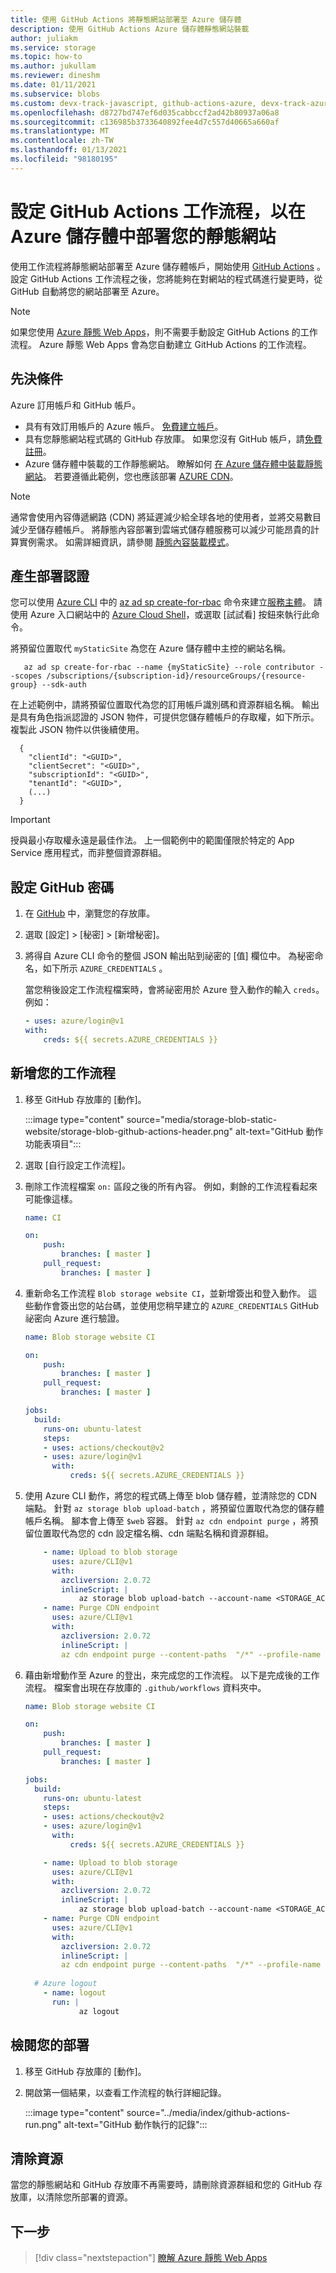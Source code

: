 ```yaml
---
title: 使用 GitHub Actions 將靜態網站部署至 Azure 儲存體
description: 使用 GitHub Actions Azure 儲存體靜態網站裝載
author: juliakm
ms.service: storage
ms.topic: how-to
ms.author: jukullam
ms.reviewer: dineshm
ms.date: 01/11/2021
ms.subservice: blobs
ms.custom: devx-track-javascript, github-actions-azure, devx-track-azurecli
ms.openlocfilehash: d8727bd747ef6d035cabbccf2ad42b80937a06a8
ms.sourcegitcommit: c136985b3733640892fee4d7c557d40665a660af
ms.translationtype: MT
ms.contentlocale: zh-TW
ms.lasthandoff: 01/13/2021
ms.locfileid: "98180195"
---
```

# <a name="set-up-a-github-actions-workflow-to-deploy-your-static-website-in-azure-storage"></a>設定 GitHub Actions 工作流程，以在 Azure 儲存體中部署您的靜態網站

使用工作流程將靜態網站部署至 Azure 儲存體帳戶，開始使用 [GitHub Actions](https://docs.github.com/en/free-pro-team@latest/actions) 。 設定 GitHub Actions 工作流程之後，您將能夠在對網站的程式碼進行變更時，從 GitHub 自動將您的網站部署至 Azure。

> [!NOTE]
> 如果您使用 [Azure 靜態 Web Apps](../../static-web-apps/index.yml)，則不需要手動設定 GitHub Actions 的工作流程。
> Azure 靜態 Web Apps 會為您自動建立 GitHub Actions 的工作流程。 

## <a name="prerequisites"></a>先決條件

Azure 訂用帳戶和 GitHub 帳戶。 

- 具有有效訂用帳戶的 Azure 帳戶。 [免費建立帳戶](https://azure.microsoft.com/free/?WT.mc_id=A261C142F)。
- 具有您靜態網站程式碼的 GitHub 存放庫。 如果您沒有 GitHub 帳戶，請[免費註冊](https://github.com/join)。  
- Azure 儲存體中裝載的工作靜態網站。 瞭解如何 [在 Azure 儲存體中裝載靜態網站](storage-blob-static-website-how-to.md)。 若要遵循此範例，您也應該部署 [AZURE CDN](static-website-content-delivery-network.md)。

> [!NOTE]
> 通常會使用內容傳遞網路 (CDN) 將延遲減少給全球各地的使用者，並將交易數目減少至儲存體帳戶。 將靜態內容部署到雲端式儲存體服務可以減少可能昂貴的計算實例需求。 如需詳細資訊，請參閱 [靜態內容裝載模式](/azure/architecture/patterns/static-content-hosting)。

## <a name="generate-deployment-credentials"></a>產生部署認證

您可以使用 [Azure CLI](/cli/azure/) 中的 [az ad sp create-for-rbac](/cli/azure/ad/sp?view=azure-cli-latest#az-ad-sp-create-for-rbac&preserve-view=true) 命令來建立[服務主體](../../active-directory/develop/app-objects-and-service-principals.md#service-principal-object)。 請使用 Azure 入口網站中的 [Azure Cloud Shell](https://shell.azure.com/)，或選取 [試試看] 按鈕來執行此命令。

將預留位置取代 `myStaticSite` 為您在 Azure 儲存體中主控的網站名稱。 

```azurecli-interactive
   az ad sp create-for-rbac --name {myStaticSite} --role contributor --scopes /subscriptions/{subscription-id}/resourceGroups/{resource-group} --sdk-auth
```

在上述範例中，請將預留位置取代為您的訂用帳戶識別碼和資源群組名稱。 輸出是具有角色指派認證的 JSON 物件，可提供您儲存體帳戶的存取權，如下所示。 複製此 JSON 物件以供後續使用。

```output 
  {
    "clientId": "<GUID>",
    "clientSecret": "<GUID>",
    "subscriptionId": "<GUID>",
    "tenantId": "<GUID>",
    (...)
  }
```

> [!IMPORTANT]
> 授與最小存取權永遠是最佳作法。 上一個範例中的範圍僅限於特定的 App Service 應用程式，而非整個資源群組。

## <a name="configure-the-github-secret"></a>設定 GitHub 密碼

1. 在 [GitHub](https://github.com/) 中，瀏覽您的存放庫。

1. 選取 [設定] > [秘密] > [新增秘密]。

1. 將得自 Azure CLI 命令的整個 JSON 輸出貼到祕密的 [值] 欄位中。 為秘密命名，如下所示 `AZURE_CREDENTIALS` 。

    當您稍後設定工作流程檔案時，會將祕密用於 Azure 登入動作的輸入 `creds`。 例如：

    ```yaml
    - uses: azure/login@v1
    with:
        creds: ${{ secrets.AZURE_CREDENTIALS }}
    ```

## <a name="add-your-workflow"></a>新增您的工作流程

1. 移至 GitHub 存放庫的 [動作]。 

    :::image type="content" source="media/storage-blob-static-website/storage-blob-github-actions-header.png" alt-text="GitHub 動作功能表項目":::

1. 選取 [自行設定工作流程]。 

1. 刪除工作流程檔案 `on:` 區段之後的所有內容。 例如，剩餘的工作流程看起來可能像這樣。 

    ```yaml
    name: CI

    on:
        push:
            branches: [ master ]
        pull_request:
            branches: [ master ]
    ```

1. 重新命名工作流程 `Blob storage website CI`，並新增簽出和登入動作。 這些動作會簽出您的站台碼，並使用您稍早建立的 `AZURE_CREDENTIALS` GitHub 祕密向 Azure 進行驗證。 

    ```yaml
    name: Blob storage website CI

    on:
        push:
            branches: [ master ]
        pull_request:
            branches: [ master ]

    jobs:
      build:
        runs-on: ubuntu-latest
        steps:            
        - uses: actions/checkout@v2
        - uses: azure/login@v1
          with:
              creds: ${{ secrets.AZURE_CREDENTIALS }}
    ```

1. 使用 Azure CLI 動作，將您的程式碼上傳至 blob 儲存體，並清除您的 CDN 端點。 針對 `az storage blob upload-batch` ，將預留位置取代為您的儲存體帳戶名稱。 腳本會上傳至 `$web` 容器。 針對 `az cdn endpoint purge` ，將預留位置取代為您的 cdn 設定檔名稱、cdn 端點名稱和資源群組。

    ```yaml
        - name: Upload to blob storage
          uses: azure/CLI@v1
          with:
            azcliversion: 2.0.72
            inlineScript: |
                az storage blob upload-batch --account-name <STORAGE_ACCOUNT_NAME> -d '$web' -s .
        - name: Purge CDN endpoint
          uses: azure/CLI@v1
          with:
            azcliversion: 2.0.72
            inlineScript: |
            az cdn endpoint purge --content-paths  "/*" --profile-name "CDN_PROFILE_NAME" --name "CDN_ENDPOINT" --resource-group "RESOURCE_GROUP"
    ``` 

1. 藉由新增動作至 Azure 的登出，來完成您的工作流程。 以下是完成後的工作流程。 檔案會出現在存放庫的 `.github/workflows` 資料夾中。

    ```yaml
    name: Blob storage website CI

    on:
        push:
            branches: [ master ]
        pull_request:
            branches: [ master ]

    jobs:
      build:
        runs-on: ubuntu-latest
        steps:            
        - uses: actions/checkout@v2
        - uses: azure/login@v1
          with:
              creds: ${{ secrets.AZURE_CREDENTIALS }}

        - name: Upload to blob storage
          uses: azure/CLI@v1
          with:
            azcliversion: 2.0.72
            inlineScript: |
                az storage blob upload-batch --account-name <STORAGE_ACCOUNT_NAME> -d '$web' -s .
        - name: Purge CDN endpoint
          uses: azure/CLI@v1
          with:
            azcliversion: 2.0.72
            inlineScript: |
            az cdn endpoint purge --content-paths  "/*" --profile-name "CDN_PROFILE_NAME" --name "CDN_ENDPOINT" --resource-group "RESOURCE_GROUP"
      
      # Azure logout 
        - name: logout
          run: |
                az logout
    ```

## <a name="review-your-deployment"></a>檢閱您的部署

1. 移至 GitHub 存放庫的 [動作]。 

1. 開啟第一個結果，以查看工作流程的執行詳細記錄。 
 
    :::image type="content" source="../media/index/github-actions-run.png" alt-text="GitHub 動作執行的記錄":::

## <a name="clean-up-resources"></a>清除資源

當您的靜態網站和 GitHub 存放庫不再需要時，請刪除資源群組和您的 GitHub 存放庫，以清除您所部署的資源。 

## <a name="next-steps"></a>下一步

> [!div class="nextstepaction"]
> [瞭解 Azure 靜態 Web Apps](../../static-web-apps/index.yml)